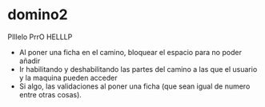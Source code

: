 # domino2
PIllelo PrrO
HELLLP
- Al poner una ficha en el camino, bloquear el espacio para no poder añadir
- Ir habilitando y deshabilitando las partes del camino a las que el usuario y la maquina pueden acceder
- Si algo, las validaciones al poner una ficha (que sean igual de numero entre otras cosas).
